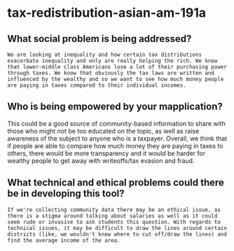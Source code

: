 # tax-redistribution-asian-am-191a



  ## What social problem is being addressed?
    
    We are looking at inequality and how certain tax distributions exacerbate inequality and only are really helping the rich. We know that lower-middle class Americans lose a lot of their purchasing power through taxes. We know that obviously the tax laws are written and influenced by the wealthy and so we want to see how much money people are paying in taxes compared to their individual incomes. 
    
   ## Who is being empowered by your mapplication?
    
This could be a good source of community-based information to share with those who might not be too educated on the topic, as well as raise awareness of the subject to anyone who is a taxpayer. Overall, we think that if people are able to compare how much money they are paying in taxes to others, there would be more transparency and it would be harder for wealthy people to get away with writeoffs/tax evasion and fraud. 

   ## What technical and ethical problems could there be in developing this tool?
    
    If we're collecting community data there may be an ethical issue, as there is a stigma around talking about salaries as well as it could seem rude or invasive to ask students this question. With regards to technical issues, it may be difficult to draw the lines around certain districts (like, we wouldn't know where to cut off/draw the lines) and find the average income of the area. 
